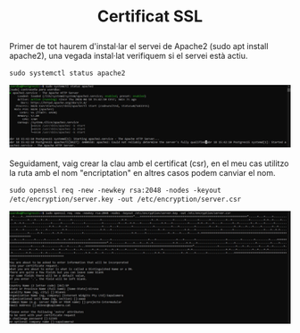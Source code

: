# <p align="center"> Certificat SSL </p>
Primer de tot haurem d'instal·lar el servei de Apache2 (sudo apt install apache2), una vegada instal·lat verifiquem si el servei està actiu.
```
sudo systemctl status apache2
```
![imatge1](Imatges/SSL1.jpg)<br>
<br>
Seguidament, vaig crear la clau amb el certificat (csr), en el meu cas utilitzo la ruta amb el nom "encriptation" en altres casos podem canviar el nom.
```
sudo openssl req -new -newkey rsa:2048 -nodes -keyout /etc/encryption/server.key -out /etc/encryption/server.csr
```
![imatge2](Imatges/SSL2.jpg)<br>
